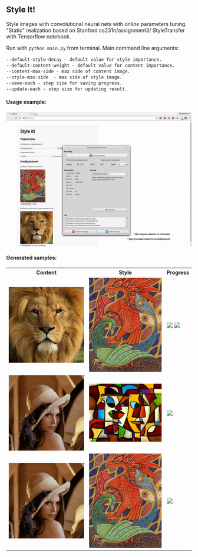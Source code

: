 ## Style It!

Style images with convolutional neural nets with *online* parameters tuning.
"Static" realization based on Stanford cs231n/assignment3/ StyleTransfer with Tensorflow notebook.

Run with `python main.py` from terminal.
Main command line arguments:

    --default-style-decay - default value for style importance.
    --default-content-weight - default value for content importance.
    --content-max-side - max side of content image.
    --style-max-side  - max side of style image.
    --save-each - step size for saving progress.
    --update-each - step size for updating result.

#### Usage example:
<img src='samples/usage.gif' width=600px>

#### Generated samples:
<table>
    <tr>
        <th>Content</th>
        <th>Style</th>
        <th>Progress</th>
    </tr>
    <tr>
        <td> <img src='contents/lion.jpg' width=300px></td>
        <td> <img src='styles/style3.jpg' width=300px></td>
        <td>
            <img src='samples/lion.gif' width=250px>  
            <img src='samples/lion2.gif' width=250px>  
        </td>
    </tr>
    <tr>
        <td> <img src='contents/lena.jpg' width=300px></td>
        <td> <img src='styles/style2.jpg' width=300px></td>
        <td> <img src='samples/lena_abstract.gif' width=250px>  </td>
    </tr>
    <tr>
        <td> <img src='contents/lena.jpg' width=300px></td>
        <td> <img src='styles/style3.jpg' width=300px></td>
        <td> <img src='samples/lena.gif' width=250px>  </td>
    </tr>
</table>
